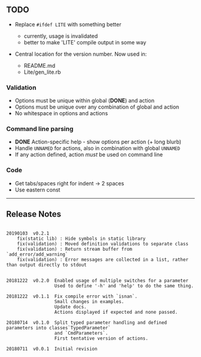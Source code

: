 ## TODO

- Replace `#ifdef LITE` with something better
  * currently, usage is invalidated
  * better to make 'LITE' compile output in some way

- Central location for the version number. Now used in:
  * README.md
  * Lite/gen_lite.rb

### Validation

- Options must be unique within global (**DONE**) and action
- Options must be unique over any combination of global and action
- No whitespace in options and actions


### Command line parsing

- **DONE** Action-specific help - show options per action (+ long blurb)
- Handle `UNNAMED` for actions, also in combination with global `UNNAMED`
- If any action defined, action *must* be used on command line


### Code

- Get tabs/spaces right for indent -> 2 spaces
- Use eastern const

-----

## Release Notes

```

20190103  v0.2.1
    fix(static lib) : Hide symbols in static library
    fix(validation) : Moved definition validations to separate class
    fix(validation) : Return stream buffer from `add_error/add_warning`
    fix(validation) : Error messages are collected in a list, rather than output directly to stdout


20181222  v0.2.0  Enabled usage of multiple switches for a parameter
                  Used to define '-h' and 'help' to do the same thing.

20181222  v0.1.1  Fix compile error with `isnan`.
                  Small changes in examples.
                  Update docs.
                  Actions displayed if expected and none passed.

20180714  v0.1.0  Split typed parameter handling and defined parameters into classes`TypedParameter`
                  and `CmdParameters`.
                  First tentative version of actions.
                      
20180711  v0.0.1  Initial revision
```

